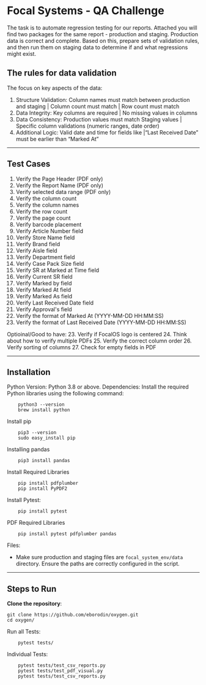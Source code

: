 # Focal Systems - QA Challenge
The task is to automate regression testing for our reports. Attached you will find two packages for the same report - production and staging. Production data is correct and complete. Based on this, prepare sets of validation rules, and then run them on staging data to determine if and what regressions might exist.

## The rules for data validation
The focus on key aspects of the data:

1. Structure Validation:
Column names must match between production and staging
| Column count must match
| Row count must match
2. Data Integrity:
Key columns are required 
| No missing values in columns
3. Data Consistency:
Production values must match Staging values
|	Specific column validations (numeric ranges, date order)
4.	Additional Logic:
Valid date and time for fields like 
|“Last Received Date” must be earlier than “Marked At”
---
## Test Cases
1. Verify the Page Header (PDF only)
2. Verify the Report Name (PDF only)
3. Verify selected data range (PDF only)
4. Verify the column count
4. Verify the column names
5. Verify the row count
6. Verify the page count
7. Verify barcode placement 
8. Verify Article Number field
9. Verify Store Name field
10. Verify Brand field
11. Verify Aisle field
12. Verify Department field
13. Verify Case Pack Size field
14. Verify SR at Marked at Time field
15. Verify Current SR field
16. Verify Marked by field
17. Verify Marked At field
18. Verify Marked As field
19. Verify Last Received Date field
20. Verify Approval's field
21. Verify the format of Marked At (YYYY-MM-DD HH:MM:SS)
22. Verify the format of Last Received Date (YYYY-MM-DD HH:MM:SS)

Optioinal/Good to have:
23. Verify if FocalOS logo is centered
24. Think about how to verify multiple PDFs
25. Verify the correct column order
26. Verify sorting of columns
27. Check for empty fields in PDF

---
## Installation

Python Version: Python 3.8 or above.
Dependencies: Install the required Python libraries using the following command:

        python3 --version
        brew install python

Install pip

        pip3 --version
        sudo easy_install pip

Installing pandas

        pip3 install pandas

Install Required Libraries

        pip install pdfplumber
        pip install PyPDF2

Install Pytest:

        pip install pytest

PDF Required Libraries

        pip install pytest pdfplumber pandas

Files:

*	Make sure production and staging files are ```focal_system_env/data``` directory. Ensure the paths are correctly configured in the script.

---
## Steps to Run

**Clone the repository**:

    git clone https://github.com/eborodin/oxygen.git
    cd oxygen/ 


Run all Tests:

        pytest tests/

Individual Tests:

        pytest tests/test_csv_reports.py
        pytest tests/test_pdf_visual.py
        pytest tests/test_csv_reports.py